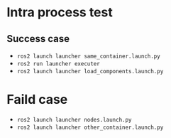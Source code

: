 # Intra process test

## Success case
* `ros2 launch launcher same_container.launch.py`
* `ros2 run launcher executer`
* `ros2 launch launcher load_components.launch.py`

# Faild case
* `ros2 launch launcher nodes.launch.py`
* `ros2 launch launcher other_container.launch.py`